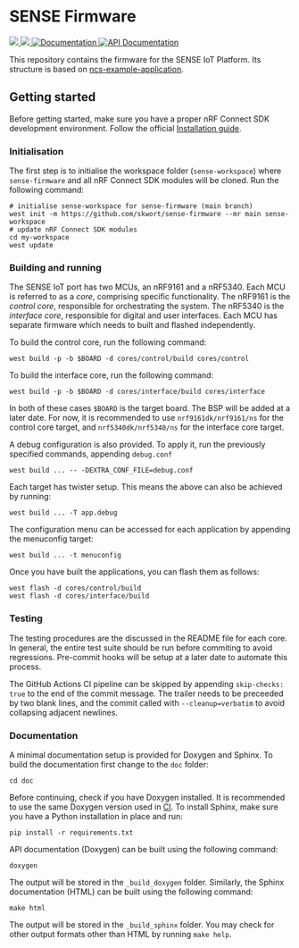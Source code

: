 # SENSE Firmware

<a href="https://github.com/skwort/sense-firmware/actions/workflows/build-using-docker.yml?query=branch%3Amain">
  <img src="https://github.com/skwort/sense-firmware/actions/workflows/build-using-docker.yml/badge.svg?event=push">
</a>
<a href="https://github.com/skwort/sense-firmware/actions/workflows/docs.yml?query=branch%3Amain">
  <img src="https://github.com/skwort/sense-firmware/actions/workflows/docs.yml/badge.svg?event=push">
</a>
<a href="https://skwort.github.io/sense-firmware">
  <img alt="Documentation" src="https://img.shields.io/badge/documentation-3D578C?logo=sphinx&logoColor=white">
</a>
<a href="https://skwort.github.io/sense-firmware/doxygen">
  <img alt="API Documentation" src="https://img.shields.io/badge/API-documentation-3D578C?logo=c&logoColor=white">
</a>

This repository contains the firmware for the SENSE IoT Platform. Its structure
is based on [ncs-example-application][ncs-example].


[ncs-example]: https://github.com/nrfconnect/ncs-example-application

## Getting started

Before getting started, make sure you have a proper nRF Connect SDK development environment.
Follow the official
[Installation guide](https://developer.nordicsemi.com/nRF_Connect_SDK/doc/latest/nrf/installation/install_ncs.html).

### Initialisation

The first step is to initialise the workspace folder (``sense-workspace``) where
``sense-firmware`` and all nRF Connect SDK modules will be cloned. Run the following
command:

```shell
# initialise sense-workspace for sense-firmware (main branch)
west init -m https://github.com/skwort/sense-firmware --mr main sense-workspace
# update nRF Connect SDK modules
cd my-workspace
west update
```

### Building and running

The SENSE IoT port has two MCUs, an nRF9161 and a nRF5340. Each MCU is referred
to as a *core*, comprising specific functionality. The nRF9161 is the *control*
*core*, responsible for orchestrating the system. The nRF5340 is the *interface*
*core*, responsible for digital and user interfaces. Each MCU has separate
firmware which needs to built and flashed independently.

To build the control core, run the following command:

```shell
west build -p -b $BOARD -d cores/control/build cores/control
```

To build the interface core, run the following command:

```shell
west build -p -b $BOARD -d cores/interface/build cores/interface
```

In both of these cases `$BOARD` is the target board. The BSP will be added at
a later date. For now, it is recommended to use `nrf9161dk/nrf9161/ns` for the
control core target, and `nrf5340dk/nrf5340/ns` for the interface core target.

A debug configuration is also provided. To apply it, run the previously
specified commands, appending ``debug.conf``

```shell
west build ... -- -DEXTRA_CONF_FILE=debug.conf
```

Each target has twister setup. This means the above can also be achieved by
running:

```shell
west build ... -T app.debug
```

The configuration menu can be accessed for each application by appending the
menuconfig target:

```shell
west build ... -t menuconfig
```

Once you have built the applications, you can flash them as follows:

```shell
west flash -d cores/control/build
west flash -d cores/interface/build
```

### Testing
The testing procedures are the discussed in the README file for each core. In
general, the entire test suite should be run before commiting to avoid
regressions. Pre-commit hooks will be setup at a later date to automate this
process.

The GitHub Actions CI pipeline can be skipped by appending `skip-checks: true`
to the end of the commit message. The trailer needs to be preceeded by two
blank lines, and the commit called with `--cleanup=verbatim` to avoid
collapsing adjacent newlines.

### Documentation

A minimal documentation setup is provided for Doxygen and Sphinx. To build the
documentation first change to the ``doc`` folder:

```shell
cd doc
```

Before continuing, check if you have Doxygen installed. It is recommended to
use the same Doxygen version used in [CI](.github/workflows/docs.yml). To
install Sphinx, make sure you have a Python installation in place and run:

```shell
pip install -r requirements.txt
```

API documentation (Doxygen) can be built using the following command:

```shell
doxygen
```

The output will be stored in the ``_build_doxygen`` folder. Similarly, the
Sphinx documentation (HTML) can be built using the following command:

```shell
make html
```

The output will be stored in the ``_build_sphinx`` folder. You may check for
other output formats other than HTML by running ``make help``.
